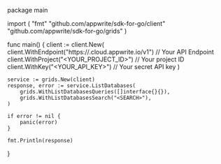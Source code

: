 package main

import (
    "fmt"
    "github.com/appwrite/sdk-for-go/client"
    "github.com/appwrite/sdk-for-go/grids"
)

func main() {
    client := client.New(
        client.WithEndpoint("https://<REGION>.cloud.appwrite.io/v1") // Your API Endpoint
        client.WithProject("<YOUR_PROJECT_ID>") // Your project ID
        client.WithKey("<YOUR_API_KEY>") // Your secret API key
    )

    service := grids.New(client)
    response, error := service.ListDatabases(
        grids.WithListDatabasesQueries([]interface{}{}),
        grids.WithListDatabasesSearch("<SEARCH>"),
    )

    if error != nil {
        panic(error)
    }

    fmt.Println(response)
}
